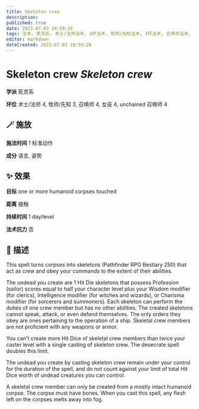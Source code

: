 ```yaml
---
title: Skeleton crew
description: 
published: true
date: 2023-07-03 19:59:28
tags: 法术, 死灵系, 术士/法师法术, 4环法术, 牧师/先知法术, 3环法术, 召唤师法术, 女巫法术, unchained 召唤师法术
editor: markdown
dateCreated: 2023-07-03 19:59:28
---
```


# **Skeleton crew** *Skeleton crew*

**学派** 死灵系 

**环位** 术士/法师 4, 牧师/先知 3, 召唤师 4, 女巫 4, unchained 召唤师 4

## 🪄 施放

**施法时间** 1 标准动作

**成分** 语言, 姿势

## ✨ 效果 

**目标** one or more humanoid corpses touched 

**距离** 接触  

**持续时间** 1 day/level 

**法术抗力** 否

## 📖 描述

This spell turns corpses into skeletons (Pathfinder RPG Bestiary 250) that act as crew and obey your commands to the extent of their abilities.

The undead you create are 1 Hit Die skeletons that possess Profession (sailor) scores equal to half your character level plus your Wisdom modifier (for clerics), Intelligence modifier (for witches and wizards), or Charisma modifier (for sorcerers and summoners). Each skeleton can perform the duties of one crew member but has no other abilities. The created skeletons cannot speak, attack, or even defend themselves. The only orders they obey are ones pertaining to the operation of a ship. Skeletal crew members are not proficient with any weapons or armor.

You can't create more Hit Dice of skeletal crew members than twice your caster level with a single casting of skeleton crew. The desecrate spell doubles this limit.

The undead you create by casting skeleton crew remain under your control for the duration of the spell, and do not count against your limit of total Hit Dice worth of undead creatures you can control.

A skeletal crew member can only be created from a mostly intact humanoid corpse. The corpse must have bones. When you cast this spell, any flesh left on the corpses melts away into fog.
    